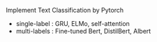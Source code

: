 Implement Text Classification by Pytorch
* single-label : GRU, ELMo, self-attention
* multi-labels : Fine-tuned Bert, DistilBert, Albert
